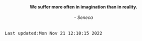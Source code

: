 
<div align="center"><b><span>We suffer more often in imagination than in reality.  </span></b><br><br><i> - Seneca</i></div>
<br><br><kbd>Last updated:Mon Nov 21 12:10:15 2022</kbd>